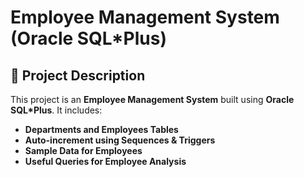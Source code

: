# Employee Management System (Oracle SQL*Plus)

## 📌 Project Description
This project is an **Employee Management System** built using **Oracle SQL*Plus**. It includes:
- **Departments and Employees Tables**
- **Auto-increment using Sequences & Triggers**
- **Sample Data for Employees**
- **Useful Queries for Employee Analysis**


